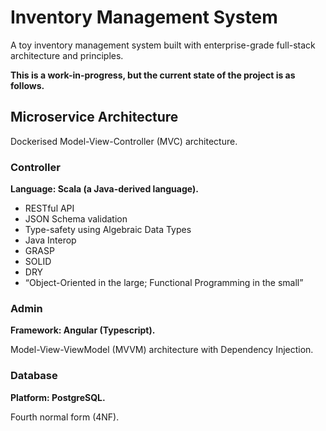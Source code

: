 # Inventory Management System

A toy inventory management system built with enterprise-grade full-stack architecture and principles.

**This is a work-in-progress, but the current state of the project is as follows.**

## Microservice Architecture

Dockerised Model-View-Controller (MVC) architecture.

### Controller

**Language: Scala (a Java-derived language).**

* RESTful API
* JSON Schema validation
* Type-safety using Algebraic Data Types
* Java Interop
* GRASP
* SOLID
* DRY
* “Object-Oriented in the large; Functional Programming in the small”

### Admin

**Framework: Angular (Typescript).**

Model-View-ViewModel (MVVM) architecture with Dependency Injection.

### Database

**Platform: PostgreSQL.**

Fourth normal form (4NF).
